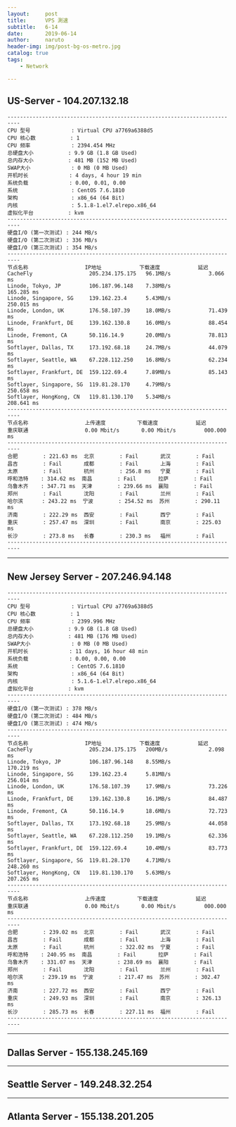 ```yaml
---
layout:     post
title:      VPS 測速
subtitle:   6-14
date:       2019-06-14
author:     naruto
header-img: img/post-bg-os-metro.jpg
catalog: true
tags:
    - Network

---
```


## US-Server - 104.207.132.18

	
	--------------------------------------------------------------------------
	CPU 型号             : Virtual CPU a7769a6388d5
	CPU 核心数           : 1
	CPU 频率             : 2394.454 MHz
	总硬盘大小           : 9.9 GB (1.8 GB Used)
	总内存大小           : 481 MB (152 MB Used)
	SWAP大小             : 0 MB (0 MB Used)
	开机时长             : 4 days, 4 hour 19 min
	系统负载             : 0.00, 0.01, 0.00
	系统                 : CentOS 7.6.1810
	架构                 : x86_64 (64 Bit)
	内核                 : 5.1.8-1.el7.elrepo.x86_64
	虚拟化平台           : kvm
	--------------------------------------------------------------------------
	硬盘I/O (第一次测试) : 244 MB/s
	硬盘I/O (第二次测试) : 336 MB/s
	硬盘I/O (第三次测试) : 354 MB/s
	--------------------------------------------------------------------------
	节点名称                  IP地址            下载速度            延迟      
	CacheFly                  205.234.175.175   96.1MB/s            3.066 ms    
	Linode, Tokyo, JP         106.187.96.148    7.38MB/s            165.285 ms  
	Linode, Singapore, SG     139.162.23.4      5.43MB/s            250.015 ms  
	Linode, London, UK        176.58.107.39     18.0MB/s            71.439 ms   
	Linode, Frankfurt, DE     139.162.130.8     16.0MB/s            88.454 ms   
	Linode, Fremont, CA       50.116.14.9       20.0MB/s            78.813 ms   
	Softlayer, Dallas, TX     173.192.68.18     24.7MB/s            44.079 ms   
	Softlayer, Seattle, WA    67.228.112.250    16.8MB/s            62.234 ms   
	Softlayer, Frankfurt, DE  159.122.69.4      7.89MB/s            85.143 ms   
	Softlayer, Singapore, SG  119.81.28.170     4.79MB/s            250.658 ms  
	Softlayer, HongKong, CN   119.81.130.170    5.34MB/s            208.641 ms  
	--------------------------------------------------------------------------
	节点名称                  上传速度          下载速度            延迟      
	重庆联通                  0.00 Mbit/s       0.00 Mbit/s         000.000 ms 
	--------------------------------------------------------------------------
	合肥        : 221.63 ms  北京        : Fail       武汉        : Fail       
	昌吉        : Fail       成都        : Fail       上海        : Fail       
	太原        : Fail       杭州        : 256.8 ms   宁夏        : Fail       
	呼和浩特    : 314.62 ms  南昌        : Fail       拉萨        : Fail       
	乌鲁木齐    : 347.71 ms  天津        : 239.66 ms  襄阳        : Fail       
	郑州        : Fail       沈阳        : Fail       兰州        : Fail       
	哈尔滨      : 243.22 ms  宁波        : 254.52 ms  苏州        : 290.11 ms  
	济南        : 222.29 ms  西安        : Fail       西宁        : Fail       
	重庆        : 257.47 ms  深圳        : Fail       南京        : 225.03 ms  
	长沙        : 273.8 ms   长春        : 230.3 ms   福州        : Fail       
	--------------------------------------------------------------------------
----
## New Jersey Server - 207.246.94.148

	--------------------------------------------------------------------------
	CPU 型号             : Virtual CPU a7769a6388d5
	CPU 核心数           : 1
	CPU 频率             : 2399.996 MHz
	总硬盘大小           : 9.9 GB (1.8 GB Used)
	总内存大小           : 481 MB (176 MB Used)
	SWAP大小             : 0 MB (0 MB Used)
	开机时长             : 11 days, 16 hour 48 min
	系统负载             : 0.00, 0.00, 0.00
	系统                 : CentOS 7.6.1810
	架构                 : x86_64 (64 Bit)
	内核                 : 5.1.6-1.el7.elrepo.x86_64
	虚拟化平台           : kvm
	--------------------------------------------------------------------------
	硬盘I/O (第一次测试) : 378 MB/s
	硬盘I/O (第二次测试) : 484 MB/s
	硬盘I/O (第三次测试) : 474 MB/s
	--------------------------------------------------------------------------
	节点名称                  IP地址            下载速度            延迟      
	CacheFly                  205.234.175.175   200MB/s             2.098 ms    
	Linode, Tokyo, JP         106.187.96.148    8.55MB/s            170.219 ms  
	Linode, Singapore, SG     139.162.23.4      5.81MB/s            256.014 ms  
	Linode, London, UK        176.58.107.39     17.9MB/s            73.226 ms   
	Linode, Frankfurt, DE     139.162.130.8     16.1MB/s            84.487 ms   
	Linode, Fremont, CA       50.116.14.9       18.6MB/s            72.723 ms   
	Softlayer, Dallas, TX     173.192.68.18     25.9MB/s            44.058 ms   
	Softlayer, Seattle, WA    67.228.112.250    19.1MB/s            62.336 ms   
	Softlayer, Frankfurt, DE  159.122.69.4      10.4MB/s            83.773 ms   
	Softlayer, Singapore, SG  119.81.28.170     4.71MB/s            248.260 ms  
	Softlayer, HongKong, CN   119.81.130.170    5.63MB/s            207.265 ms  
	--------------------------------------------------------------------------
	节点名称                  上传速度          下载速度            延迟      
	重庆联通                  0.00 Mbit/s       0.00 Mbit/s         000.000 ms 
	--------------------------------------------------------------------------
	合肥        : 239.02 ms  北京        : Fail       武汉        : Fail       
	昌吉        : Fail       成都        : Fail       上海        : Fail       
	太原        : Fail       杭州        : 322.02 ms  宁夏        : Fail       
	呼和浩特    : 240.95 ms  南昌        : Fail       拉萨        : Fail       
	乌鲁木齐    : 331.07 ms  天津        : 238.69 ms  襄阳        : Fail       
	郑州        : Fail       沈阳        : Fail       兰州        : Fail       
	哈尔滨      : 239.19 ms  宁波        : 217.47 ms  苏州        : 302.47 ms  
	济南        : 227.72 ms  西安        : Fail       西宁        : Fail       
	重庆        : 249.93 ms  深圳        : Fail       南京        : 326.13 ms  
	长沙        : 285.73 ms  长春        : 227.11 ms  福州        : Fail       
	--------------------------------------------------------------------------


----
## Dallas Server - 155.138.245.169



----
## Seattle Server - 149.248.32.254


----
## Atlanta Server - 155.138.201.205